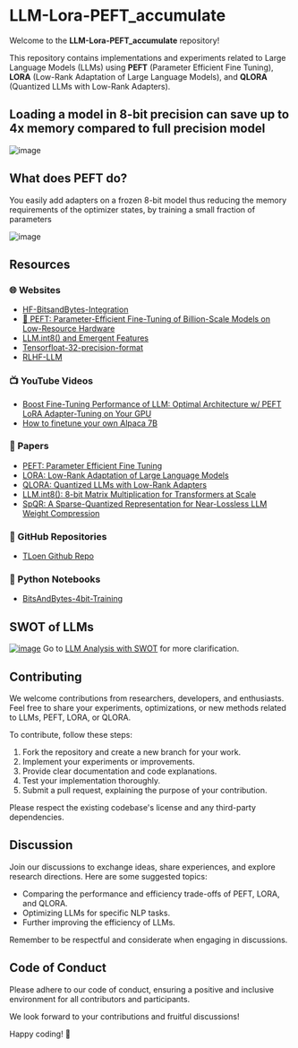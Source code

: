 # LLM-Lora-PEFT_accumulate

Welcome to the **LLM-Lora-PEFT_accumulate** repository!

This repository contains implementations and experiments related to Large Language Models (LLMs) using **PEFT** (Parameter Efficient Fine Tuning), **LORA** (Low-Rank Adaptation of Large Language Models), and **QLORA** (Quantized LLMs with Low-Rank Adapters).

## Loading a model in 8-bit precision can save up to 4x memory compared to full precision model
![image](https://github.com/dasdristanta13/LLM-Lora-PEFT_accumulate/assets/70366198/d0e01c4a-da9d-46d9-9107-19d2865f8ec9)

## What does PEFT do?
You easily add adapters on a frozen 8-bit model thus reducing the memory requirements of the optimizer states, by training a small fraction of parameters

![image](https://github.com/dasdristanta13/LLM-Lora-PEFT_accumulate/assets/70366198/4869b64a-294c-4a23-8623-b17ee63a9f31)



## Resources

### 🌐 Websites

- [HF-BitsandBytes-Integration](https://huggingface.co/blog/hf-bitsandbytes-integration)
- [🤗 PEFT: Parameter-Efficient Fine-Tuning of Billion-Scale Models on Low-Resource Hardware](https://huggingface.co/blog/peft)
- [LLM.int8() and Emergent Features](https://timdettmers.com/2022/08/17/llm-int8-and-emergent-features/)
- [Tensorfloat-32-precision-format](https://blogs.nvidia.com/blog/2020/05/14/tensorfloat-32-precision-format/)
- [RLHF-LLM](https://huggingface.co/blog/trl-peft)

### 📺 YouTube Videos

- [Boost Fine-Tuning Performance of LLM: Optimal Architecture w/ PEFT LoRA Adapter-Tuning on Your GPU](https://youtu.be/A-a-l_sFtYM)
- [How to finetune your own Alpaca 7B](https://youtu.be/LSoqyynKU9E)

### 📄 Papers

- [PEFT: Parameter Efficient Fine Tuning](https://arxiv.org/pdf/2301.01821.pdf)
- [LORA: Low-Rank Adaptation of Large Language Models](https://arxiv.org/abs/2106.09685)
- [QLORA: Quantized LLMs with Low-Rank Adapters](https://arxiv.org/abs/2305.14314)
- [LLM.int8(): 8-bit Matrix Multiplication for Transformers at Scale](https://arxiv.org/pdf/2208.07339.pdf)
- [SpQR: A Sparse-Quantized Representation for Near-Lossless LLM Weight Compression](https://arxiv.org/abs/2306.03078)

### 🐙 GitHub Repositories

- [TLoen Github Repo](https://github.com/tloen/alpaca-lora)

### 🐍 Python Notebooks

- [BitsAndBytes-4bit-Training](https://colab.research.google.com/drive/1VoYNfYDKcKRQRor98Zbf2-9VQTtGJ24k?usp=sharing)

## SWOT of LLMs

[![image](https://github.com/dasdristanta13/LLM-Lora-PEFT_accumulate/assets/70366198/18d3dc4a-499a-4cb1-a0c5-7b49fd0f2289)](SWOT.md)
Go to [LLM Analysis with SWOT](SWOT.md) for more clarification.

## Contributing

We welcome contributions from researchers, developers, and enthusiasts. Feel free to share your experiments, optimizations, or new methods related to LLMs, PEFT, LORA, or QLORA.

To contribute, follow these steps:
1. Fork the repository and create a new branch for your work.
2. Implement your experiments or improvements.
3. Provide clear documentation and code explanations.
4. Test your implementation thoroughly.
5. Submit a pull request, explaining the purpose of your contribution.

Please respect the existing codebase's license and any third-party dependencies.

## Discussion

Join our discussions to exchange ideas, share experiences, and explore research directions. Here are some suggested topics:
- Comparing the performance and efficiency trade-offs of PEFT, LORA, and QLORA.
- Optimizing LLMs for specific NLP tasks.
- Further improving the efficiency of LLMs.

Remember to be respectful and considerate when engaging in discussions.

## Code of Conduct

Please adhere to our code of conduct, ensuring a positive and inclusive environment for all contributors and participants.

We look forward to your contributions and fruitful discussions!

Happy coding!  🚀
